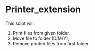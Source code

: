 # Printer_extension
  This scipt will:
1. Print files from given folder,
2. Move file to folder (D/M/Y),
3. Remove printed files from first folder.
